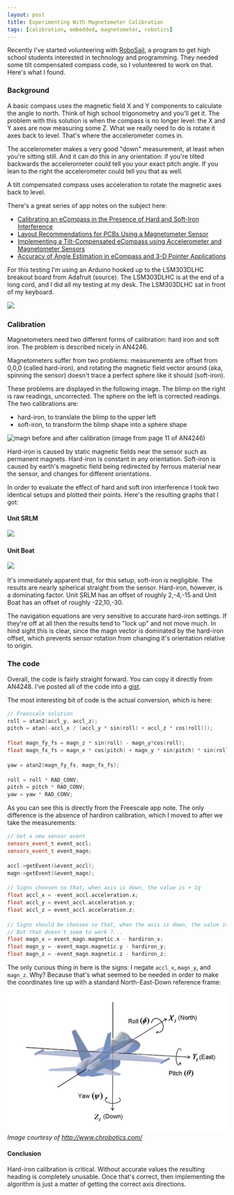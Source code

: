 ```yaml
---
layout: post
title: Experimenting With Magnetometer Calibration
tags: [calibration, embedded, magnetometer, robotics]
---
```


Recently I've started volunteering with [RoboSail](http://www.robosail.org/), a program to get high school students interested in technology and programming. They needed some tilt compensated compass code, so I volunteered to work on that. Here's what I found.

<!--endexcerpt-->

### Background

A basic compass uses the magnetic field X and Y components to calculate the angle to north. Think of high school trigonometry and you'll get it. The problem with this solution is when the compass is no longer level: the X and Y axes are now measuring some Z. What we really need to do is rotate it axes back to level. That's where the accelerometer comes in.

The accelerometer makes a very good "down" measurement, at least when you're sitting still. And it can do this in any orientation: if you're tilted backwards the accelerometer could tell you your exact pitch angle. If you lean to the right the accelerometer could tell you that as well.

A tilt compensated compass uses acceleration to rotate the magnetic axes back to level.

There's a great series of app notes on the subject here:

* [Calibrating an eCompass in the Presence of Hard and Soft-Iron Interference](http://www.freescale.com/files/sensors/doc/app_note/AN4246.pdf)
* [Layout Recommendations for PCBs Using a Magnetometer Sensor](http://www.freescale.com/files/sensors/doc/app_note/AN4247.pdf)
* [Implementing a Tilt-Compensated eCompass using Accelerometer and Magnetometer Sensors](http://www.freescale.com/files/sensors/doc/app_note/AN4248.pdf)
* [Accuracy of Angle Estimation in eCompass and 3-D Pointer Applications](http://www.freescale.com/files/sensors/doc/app_note/AN4249.pdf)

For this testing I'm using an Arduino hooked up to the LSM303DLHC breakout board from Adafruit (source). The LSM303DLHC is at the end of a long cord, and I did all my testing at my desk. The LSM303DLHC sat in front of my keyboard.

![](/public/images/2014/09/16/arduino_hardware.jpg)

### Calibration

Magnetometers need two different forms of calibration: hard iron and soft iron. The problem is described nicely in AN4246.

Magnetometers suffer from two problems: measurements are offset from 0,0,0 (called hard-iron), and rotating the magnetic field vector around (aka, spinning the sensor) doesn't trace a perfect sphere like it should (soft-iron).

These problems are displayed in the following image. The blimp on the right is raw readings, uncorrected. The sphere on the left is corrected readings. The two calibrations are:

* hard-iron, to translate the blimp to the upper left
* soft-iron, to transform the blimp shape into a sphere shape

![magn before and after calibration](/public/images/2014/09/16/magn_calibration.png) (image from page 11 of AN4246)


Hard-iron is caused by static magnetic fields near the sensor such as permanent magnets. Hard-iron is constant in any orientation. Soft-iron is caused by earth's magnetic field being redirected by ferrous material near the sensor, and changes for different orientations.

In order to evaluate the effect of hard and soft iron interference I took two identical setups and plotted their points. Here's the resulting graphs that I got:

#### Unit SRLM

![](/public/images/2014/09/16/magn_srlm_unit.png)

#### Unit Boat

![](/public/images/2014/09/16/magn_boat_unit.png)

It's immediately apparent that, for this setup, soft-iron is negligible. The results are nearly spherical straight from the sensor. Hard-iron, however, is a dominating factor. Unit SRLM has an offset of roughly 2,-4,-15 and Unit Boat has an offset of roughly -22,10,-30.

The navigation equations are very sensitive to accurate hard-iron settings. If they're off at all then the results tend to "lock up" and not move much. In hind sight this is clear, since the magn vector is dominated by the hard-iron offset, which prevents sensor rotation from changing it's orientation relative to origin.

### The code

Overall, the code is fairly straight forward. You can copy it directly from AN4248. I've posted all of the code into a [gist](https://gist.github.com/srlm-io/fafee8feed8bd5661266).

The most interesting bit of code is the actual conversion, which is here:

```c++
// Freescale solution
roll = atan2(accl_y, accl_z);
pitch = atan(-accl_x / (accl_y * sin(roll) + accl_z * cos(roll)));

float magn_fy_fs = magn_z * sin(roll) - magn_y*cos(roll);
float magn_fx_fs = magn_x * cos(pitch) + magn_y * sin(pitch) * sin(roll) + magn_z * sin(pitch) * cos(roll);

yaw = atan2(magn_fy_fs, magn_fx_fs);

roll = roll * RAD_CONV;
pitch = pitch * RAD_CONV;
yaw = yaw * RAD_CONV;
```

As you can see this is directly from the Freescale app note. The only difference is the absence of hardiron calibration, which I moved to after we take the measurements:

```c++
// Get a new sensor event
sensors_event_t event_accl;
sensors_event_t event_magn;

accl->getEvent(&event_accl);
magn->getEvent(&event_magn);

// Signs choosen so that, when axis is down, the value is + 1g
float accl_x = -event_accl.acceleration.x;
float accl_y = event_accl.acceleration.y;
float accl_z = event_accl.acceleration.z;

// Signs should be choosen so that, when the axis is down, the value is + positive.
// But that doesn't seem to work ?...
float magn_x = event_magn.magnetic.x - hardiron_x;
float magn_y = -event_magn.magnetic.y - hardiron_y;
float magn_z = -event_magn.magnetic.z - hardiron_z;
```

The only curious thing in here is the signs: I negate `accl_x`, `magn_y`, and `magn_z`. Why? Because that's what seemed to be needed in order to make the coordinates line up with a standard North-East-Down reference frame:

![NED reference](/public/images/2014/09/16/Inertial-Frame.png)
_Image courtesy of http://www.chrobotics.com/_

#### Conclusion

Hard-iron calibration is critical. Without accurate values the resulting heading is completely unusable. Once that's correct, then implementing the algorithm is just a matter of getting the correct axis directions.
